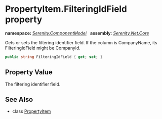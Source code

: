 # PropertyItem.FilteringIdField property
**namespace:** *[Serenity.ComponentModel](../../README.md#serenity.componentmodel-namespace)*   **assembly**: *[Serenity.Net.Core](../../README.md)*

Gets or sets the filtering identifier field. If the column is CompanyName, its FilteringIdField might be CompanyId.

```csharp
public string FilteringIdField { get; set; }
```

## Property Value

The filtering identifier field.

## See Also

* class [PropertyItem](../PropertyItem.md)